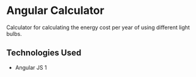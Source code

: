 # Angular Calculator
Calculator for calculating the energy cost per year of using different light bulbs.

## Technologies Used
* Angular JS 1
